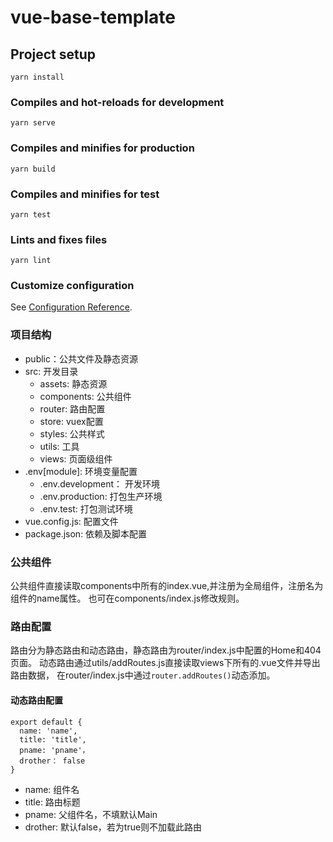 # vue-base-template

## Project setup
```
yarn install
```

### Compiles and hot-reloads for development
```
yarn serve
```

### Compiles and minifies for production
```
yarn build
```

### Compiles and minifies for test
```
yarn test
```

### Lints and fixes files
```
yarn lint
```

### Customize configuration
See [Configuration Reference](https://cli.vuejs.org/config/).

### 项目结构
* public：公共文件及静态资源
* src: 开发目录
    + assets: 静态资源
    + components: 公共组件
    + router: 路由配置
    + store: vuex配置
    + styles: 公共样式
    + utils: 工具
    + views: 页面级组件
* .env[module]: 环境变量配置
    + .env.development： 开发环境
    + .env.production: 打包生产环境
    + .env.test: 打包测试环境
* vue.config.js: 配置文件
* package.json: 依赖及脚本配置

### 公共组件
公共组件直接读取components中所有的index.vue,并注册为全局组件，注册名为组件的name属性。
也可在components/index.js修改规则。
    
### 路由配置
路由分为静态路由和动态路由，静态路由为router/index.js中配置的Home和404页面。
动态路由通过utils/addRoutes.js直接读取views下所有的.vue文件并导出路由数据，
在router/index.js中通过`router.addRoutes()`动态添加。

#### 动态路由配置
```
export default {
  name: 'name',
  title: 'title',
  pname: 'pname'，
  drother： false
}
```
* name: 组件名
* title: 路由标题
* pname: 父组件名，不填默认Main
* drother: 默认false，若为true则不加载此路由 

    
    
